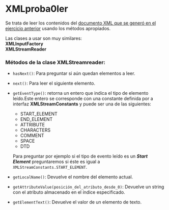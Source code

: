 # XMLproba0ler

Se trata de leer los contenidos del [documento XML que se generó en el ejercicio anterior](../XmlProba0/autores.xml) usando los métodos apropiados.

Las clases a usar son muy similares:<br>
**XMLInputFactory** <br>
**XMLStreamReader**

### Métodos de la clase XMLStreamreader:
- `hasNext()`: Para preguntar si aún quedan elementos a leer.

- `next()`: Para leer el siguiente elemento.

- `getEventType()`: retorna un entero que indica el tipo de elemento leído.Este entero se corresponde con una constante definida por a interfaz **XMLStreamConstants** y puede ser una de las siguientes:
    - START_ELEMENT
    - END_ELEMENT
    - ATTRIBUTE
    - CHARACTERS
    - COMMENT
    - SPACE
    - DTD

    Para preguntar por ejemplo si el tipo de evento leído es un ***Start Element*** preguntaremos si éste es igual a `XMLStreamConstants.START_ELEMENT`.

- `getLocalName()`: Devuelve el nombre del elemento actual.

- `getAttributeValue(posición_del_atributo_desde_0)`: Devuelve un string con el atributo almacenado en el índice especificado.

- `getElementText()`: Devuelve el valor de un elemento de texto.